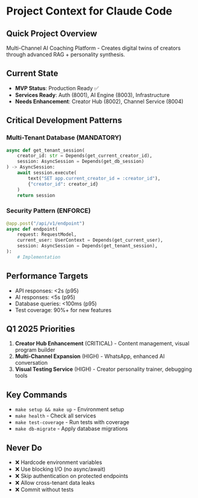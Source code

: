 # Project Context for Claude Code

## Quick Project Overview
Multi-Channel AI Coaching Platform - Creates digital twins of creators through advanced RAG + personality synthesis.

## Current State
- **MVP Status**: Production Ready ✅
- **Services Ready**: Auth (8001), AI Engine (8003), Infrastructure
- **Needs Enhancement**: Creator Hub (8002), Channel Service (8004)

## Critical Development Patterns

### Multi-Tenant Database (MANDATORY)
```python
async def get_tenant_session(
    creator_id: str = Depends(get_current_creator_id),
    session: AsyncSession = Depends(get_db_session)
) -> AsyncSession:
    await session.execute(
        text("SET app.current_creator_id = :creator_id"), 
        {"creator_id": creator_id}
    )
    return session
```

### Security Pattern (ENFORCE)
```python
@app.post("/api/v1/endpoint")
async def endpoint(
    request: RequestModel,
    current_user: UserContext = Depends(get_current_user),
    session: AsyncSession = Depends(get_tenant_session),
):
    # Implementation
```

## Performance Targets
- API responses: <2s (p95)
- AI responses: <5s (p95)
- Database queries: <100ms (p95)
- Test coverage: 90%+ for new features

## Q1 2025 Priorities
1. **Creator Hub Enhancement** (CRITICAL) - Content management, visual program builder
2. **Multi-Channel Expansion** (HIGH) - WhatsApp, enhanced AI conversation
3. **Visual Testing Service** (HIGH) - Creator personality trainer, debugging tools

## Key Commands
- `make setup && make up` - Environment setup
- `make health` - Check all services
- `make test-coverage` - Run tests with coverage
- `make db-migrate` - Apply database migrations

## Never Do
- ❌ Hardcode environment variables
- ❌ Use blocking I/O (no async/await)
- ❌ Skip authentication on protected endpoints
- ❌ Allow cross-tenant data leaks
- ❌ Commit without tests